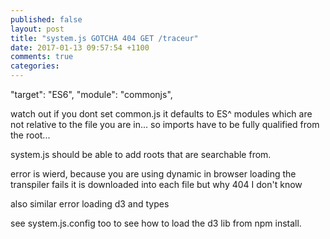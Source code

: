 ```yaml
---
published: false
layout: post
title: "system.js GOTCHA 404 GET /traceur"
date: 2017-01-13 09:57:54 +1100
comments: true
categories: 
---
```


"target": "ES6",
     "module": "commonjs",

watch out if you dont set common.js it defaults to ES^ modules which are not relative to the file you are in... so imports have to be fully qualified from the root...

system.js should be able to add roots that are searchable from.

error is wierd, because you are using dynamic in browser loading the transpiler fails it is downloaded into each file but why 404 I don't know


also similar error loading d3 and types

see 
system.js.config too to see how to load the d3 lib from npm install.

